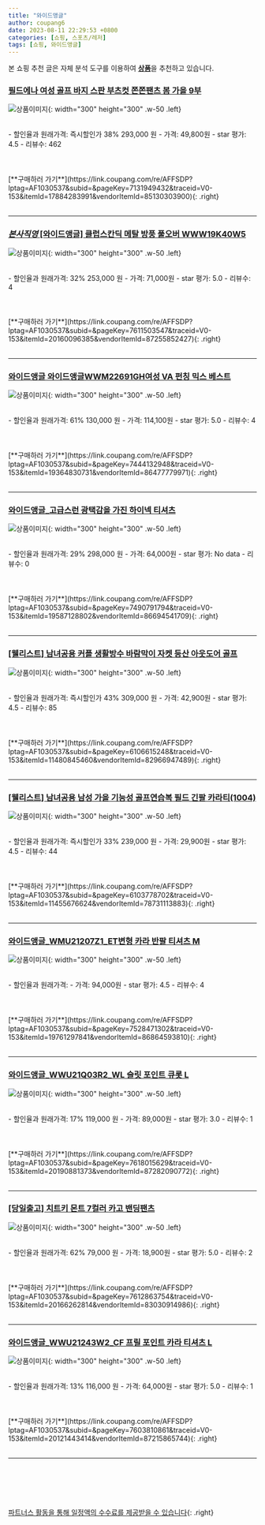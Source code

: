 ```yaml
---
title: "와이드앵글"
author: coupang6
date: 2023-08-11 22:29:53 +0800
categories: [쇼핑, 스포츠/레저]
tags: [쇼핑, 와이드앵글]
---
```


본 쇼핑 추천 글은 자체 분석 도구를 이용하여 [**상품**](https://link.coupang.com/a/bao1ui)을 추천하고 있습니다.

### [필드에나 여성 골프 바지 스판 부츠컷 쫀쫀팬츠 봄 가을 9부](https://link.coupang.com/re/AFFSDP?lptag=AF1030537&subid=&pageKey=7131949432&traceid=V0-153&itemId=17884283991&vendorItemId=85130303900)

![상품이미지](https://thumbnail9.coupangcdn.com/thumbnails/remote/230x230ex/image/vendor_inventory/c91a/ce6f49cd44c4f0f9587d1ee4d3d52f4e7cf0e711cf94234b1084bbb7b741.png){: width="300" height="300" .w-50 .left}


<br>
- 할인율과 원래가격: 즉시할인가 38%  293,000   원
- 가격: 49,800원
- star 평가: 4.5
- 리뷰수: 462
<br>
<br>
<br>
<br>
[**구매하러 가기**](https://link.coupang.com/re/AFFSDP?lptag=AF1030537&subid=&pageKey=7131949432&traceid=V0-153&itemId=17884283991&vendorItemId=85130303900){: .right}
<br>
<br>

---

### [*본사직영* [와이드앵글] 클럽스칸딕 메탈 방풍 풀오버 WWW19K40W5](https://link.coupang.com/re/AFFSDP?lptag=AF1030537&subid=&pageKey=7611503547&traceid=V0-153&itemId=20160096385&vendorItemId=87255852427)

![상품이미지](https://thumbnail8.coupangcdn.com/thumbnails/remote/230x230ex/image/vendor_inventory/de0d/2864eea3900dd1d81fc7ff06eb64324254237b74c8c8de5889f1a0ade4be.jpg){: width="300" height="300" .w-50 .left}


<br>
- 할인율과 원래가격: 32%  253,000   원
- 가격: 71,000원
- star 평가: 5.0
- 리뷰수: 4
<br>
<br>
<br>
<br>
[**구매하러 가기**](https://link.coupang.com/re/AFFSDP?lptag=AF1030537&subid=&pageKey=7611503547&traceid=V0-153&itemId=20160096385&vendorItemId=87255852427){: .right}
<br>
<br>

---

### [와이드앵글 와이드앵글WWM22691GH여성 VA 펀칭 믹스 베스트](https://link.coupang.com/re/AFFSDP?lptag=AF1030537&subid=&pageKey=7444132948&traceid=V0-153&itemId=19364830731&vendorItemId=86477779971)

![상품이미지](https://thumbnail9.coupangcdn.com/thumbnails/remote/230x230ex/image/vendor_inventory/1aa1/94ea2c96c52588d0c16e6f90a6a2fb8b88a3a2aed2d925eeb3b50d6c2166.jpg){: width="300" height="300" .w-50 .left}


<br>
- 할인율과 원래가격: 61%  130,000   원
- 가격: 114,100원
- star 평가: 5.0
- 리뷰수: 4
<br>
<br>
<br>
<br>
[**구매하러 가기**](https://link.coupang.com/re/AFFSDP?lptag=AF1030537&subid=&pageKey=7444132948&traceid=V0-153&itemId=19364830731&vendorItemId=86477779971){: .right}
<br>
<br>

---

### [와이드앵글_고급스런 광택감을 가진 하이넥 티셔츠](https://link.coupang.com/re/AFFSDP?lptag=AF1030537&subid=&pageKey=7490791794&traceid=V0-153&itemId=19587128802&vendorItemId=86694541709)

![상품이미지](https://thumbnail6.coupangcdn.com/thumbnails/remote/230x230ex/image/vendor_inventory/370f/b0db3164af243626196cafa88dbad822556261ed807340c8910c45091fe8.jpg){: width="300" height="300" .w-50 .left}


<br>
- 할인율과 원래가격: 29%  298,000   원
- 가격: 64,000원
- star 평가: No data
- 리뷰수: 0
<br>
<br>
<br>
<br>
[**구매하러 가기**](https://link.coupang.com/re/AFFSDP?lptag=AF1030537&subid=&pageKey=7490791794&traceid=V0-153&itemId=19587128802&vendorItemId=86694541709){: .right}
<br>
<br>

---

### [[웰리스트] 남녀공용 커플 생활방수 바람막이 자켓 등산 아웃도어 골프](https://link.coupang.com/re/AFFSDP?lptag=AF1030537&subid=&pageKey=6106615248&traceid=V0-153&itemId=11480845460&vendorItemId=82966947489)

![상품이미지](https://thumbnail6.coupangcdn.com/thumbnails/remote/230x230ex/image/vendor_inventory/259e/f81782b486a776d4011886d03369ff01c7141f0d368dec78c4c2e3380168.jpg){: width="300" height="300" .w-50 .left}


<br>
- 할인율과 원래가격: 즉시할인가 43%  309,000   원
- 가격: 42,900원
- star 평가: 4.5
- 리뷰수: 85
<br>
<br>
<br>
<br>
[**구매하러 가기**](https://link.coupang.com/re/AFFSDP?lptag=AF1030537&subid=&pageKey=6106615248&traceid=V0-153&itemId=11480845460&vendorItemId=82966947489){: .right}
<br>
<br>

---

### [[웰리스트] 남녀공용 남성 가을 기능성 골프연습복 필드 긴팔 카라티(1004)](https://link.coupang.com/re/AFFSDP?lptag=AF1030537&subid=&pageKey=6103778702&traceid=V0-153&itemId=11455676624&vendorItemId=78731113883)

![상품이미지](https://thumbnail9.coupangcdn.com/thumbnails/remote/230x230ex/image/vendor_inventory/d10c/baba55dc60c4ac1c198680f02f12a62261e4081b9abd336ba6b378487500.jpg){: width="300" height="300" .w-50 .left}


<br>
- 할인율과 원래가격: 즉시할인가 33%  239,000   원
- 가격: 29,900원
- star 평가: 4.5
- 리뷰수: 44
<br>
<br>
<br>
<br>
[**구매하러 가기**](https://link.coupang.com/re/AFFSDP?lptag=AF1030537&subid=&pageKey=6103778702&traceid=V0-153&itemId=11455676624&vendorItemId=78731113883){: .right}
<br>
<br>

---

### [와이드앵글_WMU21207Z1_ET변형 카라 반팔 티셔츠 M](https://link.coupang.com/re/AFFSDP?lptag=AF1030537&subid=&pageKey=7528471302&traceid=V0-153&itemId=19761297841&vendorItemId=86864593810)

![상품이미지](https://thumbnail8.coupangcdn.com/thumbnails/remote/230x230ex/image/vendor_inventory/b7aa/f970c46dc54717fc054a7676a12a54e8804380f2325c2f588ae32b04a47d.jpg){: width="300" height="300" .w-50 .left}


<br>
- 할인율과 원래가격: 
- 가격: 94,000원
- star 평가: 4.5
- 리뷰수: 4
<br>
<br>
<br>
<br>
[**구매하러 가기**](https://link.coupang.com/re/AFFSDP?lptag=AF1030537&subid=&pageKey=7528471302&traceid=V0-153&itemId=19761297841&vendorItemId=86864593810){: .right}
<br>
<br>

---

### [와이드앵글_WWU21Q03R2_WL 슬릿 포인트 큐롯 L](https://link.coupang.com/re/AFFSDP?lptag=AF1030537&subid=&pageKey=7618015629&traceid=V0-153&itemId=20190881373&vendorItemId=87282090772)

![상품이미지](https://thumbnail8.coupangcdn.com/thumbnails/remote/230x230ex/image/vendor_inventory/f697/82c4481a7c3d5a3b7a46c23abf06a13ef517c82cdce2b5bc8e0c909be728.jpg){: width="300" height="300" .w-50 .left}


<br>
- 할인율과 원래가격: 17%  119,000   원
- 가격: 89,000원
- star 평가: 3.0
- 리뷰수: 1
<br>
<br>
<br>
<br>
[**구매하러 가기**](https://link.coupang.com/re/AFFSDP?lptag=AF1030537&subid=&pageKey=7618015629&traceid=V0-153&itemId=20190881373&vendorItemId=87282090772){: .right}
<br>
<br>

---

### [[당일출고] 치트키 몬트 7컬러 카고 밴딩팬츠](https://link.coupang.com/re/AFFSDP?lptag=AF1030537&subid=&pageKey=7612863754&traceid=V0-153&itemId=20166262814&vendorItemId=83030914986)

![상품이미지](https://thumbnail6.coupangcdn.com/thumbnails/remote/230x230ex/image/vendor_inventory/7b56/614530b9aa98fc701be509cac8685fac735fe850db25430269f123c8855f.jpg){: width="300" height="300" .w-50 .left}


<br>
- 할인율과 원래가격: 62%  79,000   원
- 가격: 18,900원
- star 평가: 5.0
- 리뷰수: 2
<br>
<br>
<br>
<br>
[**구매하러 가기**](https://link.coupang.com/re/AFFSDP?lptag=AF1030537&subid=&pageKey=7612863754&traceid=V0-153&itemId=20166262814&vendorItemId=83030914986){: .right}
<br>
<br>

---

### [와이드앵글_WWU21243W2_CF 프릴 포인트 카라 티셔츠 L](https://link.coupang.com/re/AFFSDP?lptag=AF1030537&subid=&pageKey=7603810861&traceid=V0-153&itemId=20121443414&vendorItemId=87215865744)

![상품이미지](https://thumbnail8.coupangcdn.com/thumbnails/remote/230x230ex/image/vendor_inventory/482c/c014c588a07e11d930f0afcf3a48a40ab2e9ee09982b968552276f64de2f.jpg){: width="300" height="300" .w-50 .left}


<br>
- 할인율과 원래가격: 13%  116,000   원
- 가격: 64,000원
- star 평가: 5.0
- 리뷰수: 1
<br>
<br>
<br>
<br>
[**구매하러 가기**](https://link.coupang.com/re/AFFSDP?lptag=AF1030537&subid=&pageKey=7603810861&traceid=V0-153&itemId=20121443414&vendorItemId=87215865744){: .right}
<br>
<br>

---
<br><br><br><br><br> [파트너스 활동을 통해 일정액의 수수료를 제공받을 수 있습니다](https://link.coupang.com/a/bao1ui){: .right}